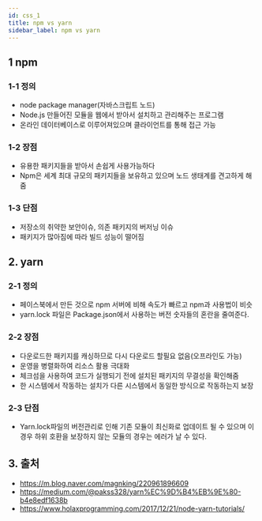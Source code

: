 ```yaml
---
id: css_1
title: npm vs yarn
sidebar_label: npm vs yarn
---
```


## 1 npm

### 1-1 정의

-   node package manager(자바스크립트 노드)
-   Node.js 만들어진 모듈을 웹에서 받아서 설치하고 관리해주는 프로그램
-   온라인 데이터베이스로 이루어져있으며 클라이언트를 통해 접근 가능

### 1-2 장점

-   유용한 패키지들을 받아서 손쉽게 사용가능하다
-   Npm은 세계 최대 규모의 패키지들을 보유하고 있으며 노드 생태계를 견고하게 해줌

### 1-3 단점

-   저장소의 취약한 보안이슈, 의존 패키지의 버저닝 이슈
-   패키지가 많아짐에 따라 빌드 성능이 떨어짐

## 2. yarn

### 2-1 정의

-   페이스북에서 만든 것으로 npm 서버에 비해 속도가 빠르고 npm과 사용법이 비슷
-   yarn.lock 파일은 Package.json에서 사용하는 버전 숫자들의 혼란을 줄여준다.

### 2-2 장점

-   다운로드한 패키지를 캐싱하므로 다시 다운로드 할필요 없음(오프라인도 가능)
-   운영을 병렬화하여 리소스 활용 극대화
-   체크섬을 사용하여 코드가 실행되기 전에 설치된 패키지의 무결성을 확인해줌
-   한 시스템에서 작동하는 설치가 다른 시스템에서 동일한 방식으로 작동하는지 보장

### 2-3 단점

-   Yarn.lock파일의 버전관리로 인해 기존 모듈이 최신화로 업데이트 될 수 있으며 이 경우 하위 호환을 보장하지 않는 모듈의 경우는 에러가 날 수 있다.

## 3. 출처

-   https://m.blog.naver.com/magnking/220961896609
-   https://medium.com/@pakss328/yarn%EC%9D%B4%EB%9E%80-b4e8edf1638b
-   https://www.holaxprogramming.com/2017/12/21/node-yarn-tutorials/
